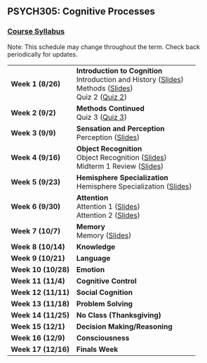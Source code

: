 ## PSYCH305: Cognitive Processes
### <a href="https://marcuscappiello.github.io/teaching/PSYCH305/Syllabus_PSYCH305_F19.pdf" target="blank">Course Syllabus</a> 

Note: This schedule may change throughout the term. Check back periodically for updates.

<table>
  <tbody>
    
  <tr><td><strong>Week 1 (8/26)</strong>  </td><td>  <strong>Introduction to Cognition</strong> 
                                    <br>Introduction and History (<a href="https://marcuscappiello.github.io/teaching/PSYCH305/Slides/PSYC305_F19_Intro.pdf" target="blank">Slides</a>)
                                    <br> Methods (<a href="https://marcuscappiello.github.io/teaching/PSYCH305/Slides/PSYC305_F19_Intro2.pdf" target="blank">Slides</a>) 
                                    <br> Quiz 2 (<a href="https://marcuscappiello.github.io/teaching/PSYCH305/Quizzes/PSYC305_F19_Quiz2.pdf" target="blank">Quiz 2</a>) </td></tr>

  <tr><td><strong>Week 2 (9/2)  </strong></td><td><strong>Methods Continued</strong>
                                    <br> Quiz 3 (<a href="https://marcuscappiello.github.io/teaching/PSYCH305/Quizzes/PSYC305_F19_Quiz3.pdf" target="blank">Quiz 3</a>) </td></tr>
  <tr><td><strong>Week 3 (9/9)  </strong></td><td><strong>Sensation and Perception</strong>
                                    <br> Perception  (<a href="https://marcuscappiello.github.io/teaching/PSYCH305/Slides/PSYC305_F19_Perception.pdf" target="blank">Slides</a>) </td></tr>
  
  <tr><td><strong>Week 4 (9/16)  </strong></td><td><strong>Object Recognition</strong>
  <br> Object Recognition  (<a href="https://marcuscappiello.github.io/teaching/PSYCH305/Slides/PSYC305_F19_ObjectRecognition.pdf" target="blank">Slides</a>) 
  <br> Midterm 1 Review  (<a href="https://marcuscappiello.github.io/teaching/PSYCH305/Slides/PSYC305_F19_Midterm1Review.pdf" target="blank">Slides</a>)
  </td></tr>
  <tr><td><strong>Week 5 (9/23)  </strong></td><td><strong>Hemisphere Specialization</strong>
  <br> Hemisphere Specialization  (<a href="https://marcuscappiello.github.io/teaching/PSYCH305/Slides/PSYC305_HemisphereSpecialization.pdf" target="blank">Slides</a>)
  </td></tr>
  
  <tr><td><strong>Week 6 (9/30)  </strong></td><td><strong>Attention</strong>
  <br> Attention 1  (<a href="https://marcuscappiello.github.io/teaching/PSYCH305/Slides/PSYC305_F19_Attention1.pdf" target="blank">Slides</a>)
  <br> Attention 2  (<a href="https://marcuscappiello.github.io/teaching/PSYCH305/Slides/PSYC305_F19_Attention_Day2_NoQuiz.pdf" target="blank">Slides</a>)
  </td></tr>
  
  <tr><td><strong>Week 7 (10/7)  </strong></td><td><strong>Memory</strong>
    <br> Memory  (<a href="https://marcuscappiello.github.io/teaching/PSYCH305/Slides/PSYC305_F19_Memory_NoQuiz.pdf" target="blank">Slides</a>)
  </td></tr>
  
  <tr><td><strong>Week 8 (10/14)  </strong></td><td><strong>Knowledge</strong></td></tr>
  <tr><td><strong>Week 9 (10/21)  </strong></td><td><strong>Language</strong></td></tr>
  <tr><td><strong>Week 10 (10/28) </strong></td><td><strong>Emotion</strong></td></tr>
  <tr><td><strong>Week 11 (11/4) </strong></td><td><strong>Cognitive Control</strong></td></tr>
  <tr><td><strong>Week 12 (11/11) </strong></td><td><strong>Social Cognition</strong></td></tr>
  <tr><td><strong>Week 13 (11/18) </strong></td><td><strong>Problem Solving</strong></td></tr>
  <tr><td><strong>Week 14 (11/25) </strong></td><td><strong>No Class (Thanksgiving)</strong></td></tr>
  <tr><td><strong>Week 15 (12/1) </strong></td><td><strong>Decision Making/Reasoning</strong></td></tr>
  <tr><td><strong>Week 16 (12/9) </strong></td><td><strong>Consciousness</strong></td></tr>
  <tr><td><strong>Week 17 (12/16) </strong></td><td><strong>Finals Week</strong></td></tr>
  
